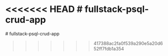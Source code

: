 <<<<<<< HEAD
﻿# fullstack-psql-crud-app
=======
﻿# fullstack-psql-crud-app
>>>>>>> 417388ac2fa0f539a290e5a20d652ff7fdb1a354
